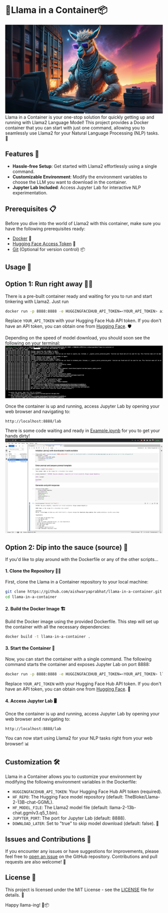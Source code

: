 # 🦙Llama in a Container📦
![](assets/llama.png)
Llama in a Container is your one-stop solution for quickly getting up and running with Llama2 Language Model! This project provides a Docker container that you can start with just one command, allowing you to seamlessly use Llama2 for your Natural Language Processing (NLP) tasks. 🚀

## Features 🌟

- **Hassle-free Setup**: Get started with Llama2 effortlessly using a single command.
- **Customizable Environment**: Modify the environment variables to choose the LLM you want to download in the container.
- **Jupyter Lab Included**: Access Jupyter Lab for interactive NLP experimentation.

## Prerequisites 📋

Before you dive into the world of Llama2 with this container, make sure you have the following prerequisites ready:

- [Docker](https://www.docker.com/get-started) 🐳
- [Hugging Face Access Token](https://huggingface.co/docs/hub/security-tokens) 🔐
- [Git](https://git-scm.com/book/en/v2/Getting-Started-Installing-Git) (Optional for version control) 📦

## Usage 🚀

## Option 1: Run right away 🏃‍♂️ 
There is a pre-built container ready and waiting for you to run and start tinkering with Llama2. Just run

```bash
docker run -p 8888:8888 -e HUGGINGFACEHUB_API_TOKEN=<YOUR_API_TOKEN> aishwaryaprabhat/llama-in-a-container:v1
```

Replace `YOUR_API_TOKEN` with your Hugging Face Hub API token. If you don't have an API token, you can obtain one from [Hugging Face](https://huggingface.co/docs/hub/security-tokens). 🛡️

Depending on the speed of model download, you should soon see the following on your terminal:
![](assets/docker_command.png)

Once the container is up and running, access Jupyter Lab by opening your web browser and navigating to:

```
http://localhost:8888/lab
```
There is some code waiting and ready in [Example.ipynb](Example.ipynb) for you to get your hands dirty!
![](assets/notebook.png)
## Option 2: Dip into the sauce (source) 🥫
If you'd like to play around with the Dockerfile or any of the other scripts...

#### 1. Clone the Repository 🧑‍💻

First, clone the Llama in a Container repository to your local machine:

```bash
git clone https://github.com/aishwaryaprabhat/llama-in-a-container.git
cd llama-in-a-container
```

#### 2. Build the Docker Image 🏗️

Build the Docker image using the provided Dockerfile. This step will set up the container with all the necessary dependencies:

```bash
docker build -t llama-in-a-container .
```

#### 3. Start the Container 🚢

Now, you can start the container with a single command. The following command starts the container and exposes Jupyter Lab on port 8888:

```bash
docker run -p 8888:8888 -e HUGGINGFACEHUB_API_TOKEN=<YOUR_API_TOKEN> llama-in-a-container
```

Replace `YOUR_API_TOKEN` with your Hugging Face Hub API token. If you don't have an API token, you can obtain one from [Hugging Face](https://huggingface.co/docs/hub/security-tokens). 🔑

#### 4. Access Jupyter Lab 🖥️

Once the container is up and running, access Jupyter Lab by opening your web browser and navigating to:

```
http://localhost:8888/lab
```

You can now start using Llama2 for your NLP tasks right from your web browser! 📊

## Customization 🛠️

Llama in a Container allows you to customize your environment by modifying the following environment variables in the Dockerfile:

- `HUGGINGFACEHUB_API_TOKEN`: Your Hugging Face Hub API token (required).
- `HF_REPO`: The Hugging Face model repository (default: TheBloke/Llama-2-13B-chat-GGML).
- `HF_MODEL_FILE`: The Llama2 model file (default: llama-2-13b-chat.ggmlv3.q5_1.bin).
- `JUPYTER_PORT`: The port for Jupyter Lab (default: 8888).
- `DOWNLOAD_LATER`: Set to "true" to skip model download (default: false). 🔄

## Issues and Contributions 🤝

If you encounter any issues or have suggestions for improvements, please feel free to [open an issue](https://github.com/aishwaryaprabhat/llama-in-a-container/issues) on the GitHub repository. Contributions and pull requests are also welcome! 🙌

## License 📄

This project is licensed under the MIT License - see the [LICENSE](LICENSE) file for details. 📜

Happy llama-ing! 🦙📦